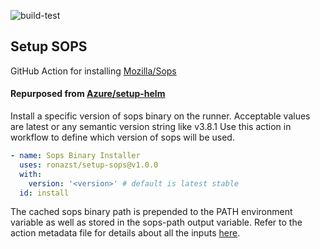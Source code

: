 ![build-test](https://github.com/ronazst/setup-sops/workflows/build-test/badge.svg)

## Setup SOPS ##
GitHub Action for installing [Mozilla/Sops](https://github.com/mozilla/sops)

#### Repurposed from [Azure/setup-helm](https://github.com/Azure/setup-helm) ####

Install a specific version of sops binary on the runner.
Acceptable values are latest or any semantic version string like v3.8.1 Use this action in workflow to define which version of sops will be used.

```yaml
- name: Sops Binary Installer
  uses: ronazst/setup-sops@v1.0.0
  with:
    version: '<version>' # default is latest stable
  id: install
```

The cached sops binary path is prepended to the PATH environment variable as well as stored in the sops-path output variable. Refer to the action metadata file for details about all the inputs [here](https://github.com/ronazst/setup-sops/blob/main/action.yaml).
